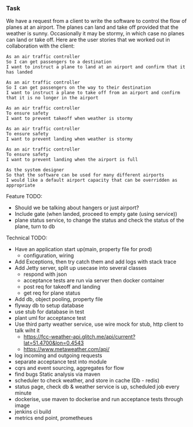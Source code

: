 ### Task


We have a request from a client to write the software to control the flow of planes at an airport. The planes can land and take off provided that the weather is sunny. Occasionally it may be stormy, in which case no planes can land or take off. Here are the user stories that we worked out in collaboration with the client:


```
As an air traffic controller
So I can get passengers to a destination
I want to instruct a plane to land at an airport and confirm that it has landed

As an air traffic controller
So I can get passengers on the way to their destination
I want to instruct a plane to take off from an airport and confirm that it is no longer in the airport

As an air traffic controller
To ensure safety
I want to prevent takeoff when weather is stormy

As an air traffic controller
To ensure safety
I want to prevent landing when weather is stormy

As an air traffic controller
To ensure safety
I want to prevent landing when the airport is full

As the system designer
So that the software can be used for many different airports
I would like a default airport capacity that can be overridden as appropriate
```


Feature TODO:

- Should we be talking about hangers or just airport?
- Include gate (when landed, proceed to empty gate (using service))
- plane status service, to change the status and check the status of the plane, turn to db


Technical TODO:

- Have an application start up(main, property file for prod)
    - configuration, wiring
- Add Exceptions, then try catch them and add logs with stack trace
- Add Jetty server, split up usecase into several classes
    - respond with json
    - acceptance tests are run via server then docker container
    - post req for takeoff and landing
    - get req for plane status
- Add db, object pooling, property file
- flyway db to setup database
- use stub for database in test
- plant uml for acceptance test
- Use third party weather service, use wire mock for stub, http client to talk wiht it
    - https://fcc-weather-api.glitch.me/api/current?lat=51.4700&lon=0.4543
    - https://www.metaweather.com/api/
- log incoming and outgoing requests
- separate acceptance test into module
- cqrs and event sourcing, aggregates for flow
- find bugs Static analysis via maven
- scheduler to check weather, and store in cache (Db - redis)
- status page, check db & weather service is up, scheduled job every minute
- dockerise, use maven to dockerise and run acceptance tests through image
- jenkins ci build
- metrics end point, prometheues
